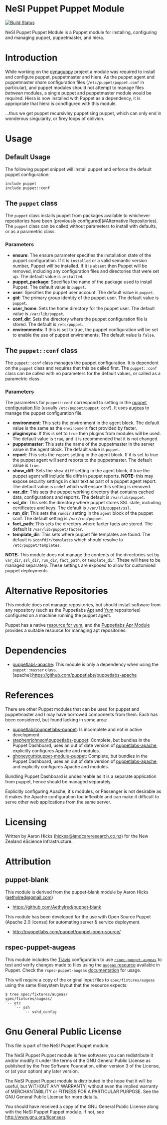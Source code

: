 # NeSI Puppet Puppet Module

[![Build Status](https://travis-ci.org/nesi/puppet-puppet.png?branch=refactor)](https://travis-ci.org/nesi/puppet-puppet)

NeSI Puppet Puppet Module is a Puppet module for installing, configuring and managing puppet, puppetmaster, and hiera.

# Introduction

While working on the [dynaguppy](https://github.com/Aethylred/dynaguppy) project a module was required to install and configure puppet, puppetmaster and hiera. As the puppet agent and puppetmaster share configuration files (`/etc/puppet/puppet.conf` in particular), and puppet modules should not attempt to manage files *between* modules, a single puppet and puppetmaster module would be required. Hiera is now installed with Puppet as a dependency, it is appropriate that hiera is condfigured with this module.

...thus we get puppet recursivley puppetising puppet, which can only end in wonderous singularity, or firey loops of oblivion.

# Usage

## Default Usage

The following puppet snippet will install puppet and enforce the default puppet configuration:  
```puppet
include puppet
include puppet::conf
```

## The `puppet` class

The `puppet` class installs puppet from packages available to whichever repositories have been [previously configured](#Alternative Repositories). The `puppet` class can be called without parameters to install with defaults, or as a parametric class.

### Parameters

* **ensure**: The ensure parameter specifies the installation state of the puppet configuration. If it is `installed` or a valid semantic version number, Puppet will be installed. If it is `absent` then Puppet will be removed, including any configuration files and directories that were set up. The default value is `installed`.
* **puppet_package**: Specifies the name of the package used to install Puppet. The default value is `puppet`.
* **user**: Specifies the puppet user account. The default value is `puppet`.
* **gid**: The primary group identity of the puppet user. The default value is `puppet`.
* **user_home**: Sets the home directory for the puppet user. The default value is `/var/lib/puppet`.
* **conf_dir**: Sets the directory where the puppet configuration file is stored. The default is `/etc/puppet`.
* **environments**: If this is set to true, the puppet configuration will be set to enable the use of puppet environments. The default value is `false`.

## The `puppet::conf` class

The `puppet::conf` class manages the puppet configuration. It is dependent on the `puppet` class and requires that this be called first. The `puppet::conf` class can be called with no parameters for the default values, or called as a parametric class.

### Parameters

The parameters for `puppet::conf` correspond to setting in the [puppet configuration file](http://docs.puppetlabs.com/references/latest/configuration.html) (usually `/etc/puppet/puppet.conf`). It uses [augeas](http://augeas.net/) to manage the puppet configuration file.

* **environment**: This sets the environment in the agent block. The default value is the same as the `environment` fact provided by facter.
* **pluginsync**: If this is set to `true` then plugins from modules will be used. The default value is `true`, and it is recommended that  it is not changed.
* **puppetmaster**: This sets the name of the puppetmaster in the server value in the agent block. The default value is `puppet`.
* **report**: This sets the `report` setting in the agent block. If it is set to true the puppet agent will send reports to the puppetmaster. The default value is `true`.
* **show_diff**: Sets the `show_diff` setting in the agent block, if true the puppet agent will include file diffs in puppet reports. **NOTE:** this may expose security settings in clear text as part of a puppet agent report. The default value is `undef` which will ensure this setting is removed.
* **var_dir**: This sets the puppet working directory that contains cached data, configurations and reports. The default is `/var/lib/puppet`.
* **ssl_dir**: This sets the directory where puppet stores SSL state, including certificates and keys. The default is `/var/lib/puppet/ssl`.
* **run_dir**: This sets the `rundir` setting in the `agent` block of the puppet conf. The default setting is `/var/run/puppet`.
* **fact_path**: This sets the directory where facter facts are stored. The default is `/var/lib/puppet/facter`.
* **template_dir**: This sets where puppet file templates are found. The default is `$confdir/templates` which should resolve to `/etc/puppet/templates`.

**NOTE:** This module does not manage the contents of the directories set by `var_dir`, `ssl_dir`, `run_dir`, `fact_path`, or `template_dir`. These will have to be managed separately. These settings are exposed to allow for customised puppet deployments.

# Alternative Repositories

This module does not manage repositories, but should install software from any repository (such as the Puppetlabs [Apt](http://apt.puppetlabs.com/) and [Yum](http://yum.puppetlabs.com/) repositories) configured on a machine running the puppet agent.

Puppet has a native [resource for yum](http://docs.puppetlabs.com/references/latest/type.html#yumrepo), and the [Puppetlabs Apr Module](https://github.com/puppetlabs/puppetlabs-apt) provides a suitable resource for managing apt repositories.

# Dependencies

* [puppetlabs-apache](apache): This module is only a dependency when using the `puppet::master` class.
[apache]:https://github.com/puppetlabs/puppetlabs-apache

# References

There are other Puppet modules that can be used for puppet and puppetmaster and I may have borrowed components from them. Each has been considered, but found lacking in some area:
* [puppetlabs\puppetlabs-puppet](https://github.com/puppetlabs/puppetlabs-puppet): Is incomplete and not in active development
* [stephenrjohnson\puppetlabs-puppet](https://github.com/stephenrjohnson/puppetlabs-puppet): Complete, but bundles in the Puppet Dashboard, uses an out of date version of [puppetlabs-apache](apache), explicitly configures Apache and modules.
* [ghoneycutt/puppet-module-puppet](https://github.com/ghoneycutt/puppet-module-puppet): Complete, but bundles in the Puppet Dashboard, uses an out of date version of [puppetlabs-apache](apache), and explicitly configures Apache and modules.

Bundling Puppet Dashboard is undesireable as it is a separate application from puppet, hence should be managed separately.

Explicitly configuring Apache, it's modules, or Passenger is not desirable as it makes the Apache configuration too inflexible and can make it difficult to serve other web applications from the same server.

# Licensing

Written by Aaron Hicks (hicksa@landcareresearch.co.nz) for the New Zealand eScience Infrastructure.

# Attribution

## puppet-blank

This module is derived from the puppet-blank module by Aaron Hicks (aethylred@gmail.com)

* https://github.com/Aethylred/puppet-blank

This module has been developed for the use with Open Source Puppet (Apache 2.0 license) for automating server & service deployment.

* http://puppetlabs.com/puppet/puppet-open-source/

## rspec-puppet-augeas

This module includes the [Travis](https://travis-ci.org) configuration to use [`rspec-puppet-augeas`](https://github.com/domcleal/rspec-puppet-augeas) to test and verify changes made to files using the [`augeas` resource](http://docs.puppetlabs.com/references/latest/type.html#augeas) available in Puppet. Check the `rspec-puppet-augeas` [documentation](https://github.com/domcleal/rspec-puppet-augeas/blob/master/README.md) for usage.

This will require a copy of the original input files to `spec/fixtures/augeas` using the same filesystem layout that the resource expects:  
```
$ tree spec/fixtures/augeas/
spec/fixtures/augeas/
`-- etc
    `-- ssh
        `-- sshd_config
```

# Gnu General Public License

This file is part of the NeSI Puppet Puppet module.

The NeSI Puppet Puppet module is free software: you can redistribute it and/or modify it under the terms of the GNU General Public License as published by the Free Software Foundation, either version 3 of the License, or (at your option) any later version.

The NeSI Puppet Puppet module is distributed in the hope that it will be useful, but WITHOUT ANY WARRANTY; without even the implied warranty of MERCHANTABILITY or FITNESS FOR A PARTICULAR PURPOSE.  See the GNU General Public License for more details.

You should have received a copy of the GNU General Public License along with the NeSI Puppet Puppet module.  If not, see <http://www.gnu.org/licenses/>.